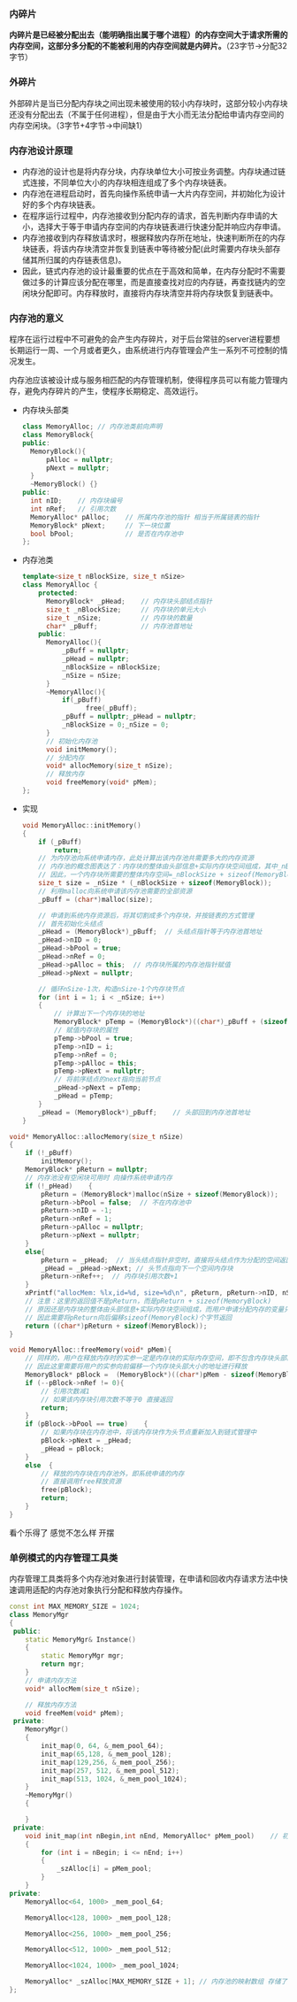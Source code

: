 ### 内碎片

**内碎片是已经被分配出去（能明确指出属于哪个进程）的内存空间大于请求所需的内存空间，这部分多分配的不能被利用的内存空间就是内碎片。**（23字节->分配32字节）

### 外碎片

外部碎片是当已分配内存块之间出现未被使用的较小内存块时，这部分较小内存块还没有分配出去（不属于任何进程），但是由于大小而无法分配给申请内存空间的内存空闲块。（3字节+4字节->中间缺1）

### 内存池设计原理

- 内存池的设计也是将内存分块，内存块单位大小可按业务调整。内存块通过链式连接，不同单位大小的内存块相连组成了多个内存块链表。
- 内存池在进程启动时，首先向操作系统申请一大片内存空间，并初始化为设计好的多个内存块链表。
- 在程序运行过程中，内存池接收到分配内存的请求，首先判断内存申请的大小，选择大于等于申请内存空间的内存块链表进行快速分配并响应内存申请。
- 内存池接收到内存释放请求时，根据释放内存所在地址，快速判断所在的内存块链表，将该内存块清空并恢复到链表中等待被分配(此时需要内存块头部存储其所归属的内存链表信息)。
- 因此，链式内存池的设计最重要的优点在于高效和简单，在内存分配时不需要做过多的计算应该分配在哪里，而是直接查找对应的内存链，再查找链内的空闲块分配即可。内存释放时，直接将内存块清空并将内存块恢复到链表中。

### 内存池的意义

程序在运行过程中不可避免的会产生内存碎片，对于后台常驻的server进程要想长期运行一周、一个月或者更久，由系统进行内存管理会产生一系列不可控制的情况发生。

内存池应该被设计成与服务相匹配的内存管理机制，使得程序员可以有能力管理内存，避免内存碎片的产生，使程序长期稳定、高效运行。

- 内存块头部类

  ```c++
  class MemoryAlloc; // 内存池类前向声明
  class MemoryBlock{
  public:
  	MemoryBlock(){
  		pAlloc = nullptr;
  		pNext = nullptr;
  	}
  	~MemoryBlock() {}
  public:
  	int nID;	// 内存块编号
  	int nRef;	// 引用次数
  	MemoryAlloc* pAlloc;	// 所属内存池的指针 相当于所属链表的指针
  	MemoryBlock* pNext;		// 下一块位置
  	bool bPool;				// 是否在内存池中
  };
  ```

- 内存池类

  ```c++
  template<size_t nBlockSize, size_t nSize>
  class MemoryAlloc {
      protected:
      	MemoryBlock* _pHead;	// 内存块头部结点指针
      	size_t _nBlockSize;		// 内存块的单元大小
      	size_t _nSize;			// 内存块的数量
      	char* _pBuff;			// 内存池首地址
      public:
      	MemoryAlloc(){
      		_pBuff = nullptr;
      		_pHead = nullptr;
      		_nBlockSize = nBlockSize;
      		_nSize = nSize;
      	}
      	~MemoryAlloc(){
      		if(_pBuff)
                  free(_pBuff);
      		_pBuff = nullptr;_pHead = nullptr;
      		_nBlockSize = 0;_nSize = 0;
      	}
      	// 初始化内存池
      	void initMemory();
      	// 分配内存
      	void* allocMemory(size_t nSize);
      	// 释放内存
      	void freeMemory(void* pMem);
  };
  ```

- 实现

  ```c++
  void MemoryAlloc::initMemory()
  {
      if (_pBuff)
          return;
      // 为内存池向系统申请内存，此处计算出该内存池共需要多大的内存资源
      // 内存池的概念图表达了：内存块的整体由头部信息+实际内存块空间组成，其中_nBlockSize是内存块空间，MemoryBlock是内存块的头部信息
      // 因此，一个内存块所需要的整体内存空间=_nBlockSize + sizeof(MemoryBlock)
      size_t size = _nSize * (_nBlockSize + sizeof(MemoryBlock));
      // 利用malloc向系统申请该内存池需要的全部资源
      _pBuff = (char*)malloc(size); 
  
      // 申请到系统内存资源后，将其切割成多个内存块，并按链表的方式管理
      // 首先初始化头结点
      _pHead = (MemoryBlock*)_pBuff;  // 头结点指针等于内存池首地址
      _pHead->nID = 0;
      _pHead->bPool = true;
      _pHead->nRef = 0;
      _pHead->pAlloc = this;  // 内存块所属的内存池指针赋值
      _pHead->pNext = nullptr;
  
      // 循环nSize-1次，构造nSize-1个内存块节点
      for (int i = 1; i < _nSize; i++)
      {
          // 计算出下一个内存块的地址
          MemoryBlock* pTemp = (MemoryBlock*)((char*)_pBuff + (sizeof(MemoryBlock) + _nBlockSize) * i);
          // 赋值内存块的属性
          pTemp->bPool = true;
          pTemp->nID = i;
          pTemp->nRef = 0;
          pTemp->pAlloc = this;
          pTemp->pNext = nullptr;
          // 将前序结点的next指向当前节点
          _pHead->pNext = pTemp;
          _pHead = pTemp;
      }
      _pHead = (MemoryBlock*)_pBuff;    // 头部回到内存池首地址
  }
  ```

```c++
void* MemoryAlloc::allocMemory(size_t nSize)
{
    if (!_pBuff)
        initMemory();
    MemoryBlock* pReturn = nullptr;
    // 内存池没有空闲块可用时 向操作系统申请内存
    if (!_pHead)    {
        pReturn = (MemoryBlock*)malloc(nSize + sizeof(MemoryBlock));
        pReturn->bPool = false;  // 不在内存池中
        pReturn->nID = -1;
        pReturn->nRef = 1;
        pReturn->pAlloc = nullptr;
        pReturn->pNext = nullptr;
    }
    else{
        pReturn = _pHead;  // 当头结点指针非空时，直接将头结点作为分配的空间返回
        _pHead = _pHead->pNext; // 头节点指向下一个空间内存块
        pReturn->nRef++;  // 内存块引用次数+1
    }
    xPrintf("allocMem: %lx,id=%d, size=%d\n", pReturn, pReturn->nID, nSize);
    // 注意：这里的返回值不是pReturn，而是pReturn + sizeof(MemoryBlock)
    // 原因还是内存块的整体由头部信息+实际内存块空间组成，而用户申请分配内存的变量只需要实际的内存空间，并不需要关心内存块的头部信息
    // 因此需要将pReturn向后偏移sizeof(MemoryBlock)个字节返回
    return ((char*)pReturn + sizeof(MemoryBlock));
}
```

```c++
void MemoryAlloc::freeMemory(void* pMem){
    // 同样的，用户在释放内存时的实参一定是内存块的实际内存空间，即不包含内存块头部的部分，
    // 因此这里需要将用户的实参向前偏移一个内存块头部大小的地址进行释放
    MemoryBlock* pBlock =  (MemoryBlock*)((char*)pMem - sizeof(MemoryBlock));
    if (--pBlock->nRef != 0){
        // 引用次数减1 
        // 如果该内存块引用次数不等于0 直接返回
        return;
    }
    if (pBlock->bPool == true)    {
        // 如果内存块在内存池中，将该内存块作为头节点重新加入到链式管理中
        pBlock->pNext = _pHead;
        _pHead = pBlock;
    }
    else  {
        // 释放的内存块在内存池外，即系统申请的内存
        // 直接调用free释放资源
        free(pBlock);
        return;
    }
}
```

看个乐得了 感觉不怎么样 开摆

### 单例模式的内存管理工具类

内存管理工具类将多个内存池对象进行封装管理，在申请和回收内存请求方法中快速调用适配的内存池对象执行分配和释放内存操作。

```c++
const int MAX_MEMORY_SIZE = 1024;
class MemoryMgr
{
 public:
    static MemoryMgr& Instance()
    {
    	static MemoryMgr mgr;
    	return mgr;
    }
    // 申请内存方法
    void* allocMem(size_t nSize);

    // 释放内存方法
    void freeMem(void* pMem);
 private:
    MemoryMgr()
    {
        init_map(0, 64, &_mem_pool_64);
        init_map(65,128, &_mem_pool_128);
        init_map(129,256, &_mem_pool_256);
        init_map(257, 512, &_mem_pool_512);
        init_map(513, 1024, &_mem_pool_1024);
    }
    ~MemoryMgr()
    {

    }
 private:
    void init_map(int nBegin,int nEnd, MemoryAlloc* pMem_pool)    // 初始化内存池映射数组
    { 
        for (int i = nBegin; i <= nEnd; i++)
        {
            _szAlloc[i] = pMem_pool;
        }
    }
private:
    MemoryAlloc<64, 1000> _mem_pool_64; 

    MemoryAlloc<128, 1000> _mem_pool_128;

    MemoryAlloc<256, 1000> _mem_pool_256;

    MemoryAlloc<512, 1000> _mem_pool_512;

    MemoryAlloc<1024, 1000> _mem_pool_1024;

    MemoryAlloc* _szAlloc[MAX_MEMORY_SIZE + 1]; // 内存池的映射数组 存储了每个内存字节申请对应的内存池对象指针
};
```